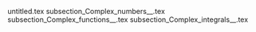 untitled.tex
subsection_Complex_numbers__.tex
subsection_Complex_functions__.tex
subsection_Complex_integrals__.tex
